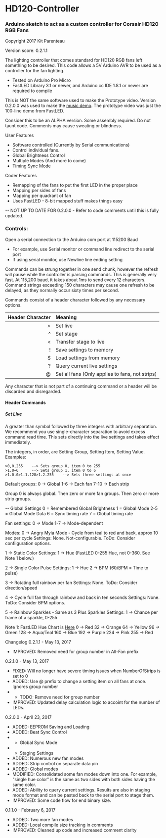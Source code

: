 # HD120-Controller
### Arduino sketch to act as a custom controller for Corsair HD120 RGB Fans

Copyright 2017 Kit Parenteau

Version score: 0.2.1.1

The lighting controller that comes standard for HD120 RGB fans left something to be desired.
This code allows a 5V Arduino AVR to be used as a controller for the fan lighting.
* Tested on Arduino Pro Micro
* FastLED Library 3.1 or newer, and Arduino.cc IDE 1.8.1 or newer are required to compile

This is NOT the same software used to make the Prototype video. Version 0.2.0.0 was used to make the [music demo](https://www.youtube.com/watch?v=9Bf8jwD-sW4). The prototype video was just the 100-line demo from FastLED.

Consider this to be an ALPHA version. Some assembly required. Do not taunt code. Comments may cause sweating or blindness.

User Features
* Software controlled (Currently by Serial communications)
* Control individual fans.
* Global Brightness Control
* Multiple Modes (And more to come)
* Timing Sync Mode

Coder Features
* Remapping of the fans to put the first LED in the proper place
* Mapping per sides of fans
* Mapping per quadrant of fan
* Uses FastLED - 8-bit mapped stuff makes things easy


-- NOT UP TO DATE FOR 0.2.0.0 - Refer to code comments until this is fully updated.
### Controls:
Open a serial connection to the Arduino com port at 115200 Baud
- For example, use Serial monitor or command line redirect to the serial port
- If using serial monitor, use Newline line ending setting

Commands can be strung together in one send chunk, however the refresh will pause while the controller is parsing commands. This is generally very fast. At 115,200 baud, it takes about 1ms to send every 12 characters. Command strings exceeding 150 characters may cause one refresh to be delayed, as they normally occur sixty times per second.

Commands consist of a header character followed by any necessary options.

 Header Character | Meaning 
 ---: | :--- 
\> | Set live
^ | Set stage
< | Transfer stage to live
! | Save settings to memory
$ | Load settings from memory
? | Query current live settings
@ | Set all fans (Only applies to fans, not strips)

Any character that is not part of a continuing command or a header will be discarded and disregarded.

#### Header Commands
##### Set Live

A greater than symbol followed by three integers with arbitrary separation. We recommend you use single-character separation to avoid excess command read time. This sets directly into the live settings and takes effect immediately.

The integers, in order, are Setting Group, Setting Item, Setting Value. Examples:
```
>0,0,255    --> Sets group 0, item 0 to 255
>1.0=6      --> Sets group 1, item 0 to 6
>1.0.0>1.1.128>1.2.255    --> Sets three settings at once
```

Default groups:
0    -> Global
1-6  -> Each fan
7-10 -> Each strip

Group 0 is always global. Then zero or more fan groups. Then zero or more strip groups.

 -- Global Settings 
 0   = Remembered Global Brightness
 1   = Global Mode
 2-5 = Global Mode Data
 6   = Sync timing rate
 7   = Global timing rate

Fan settings:
0   -> Mode
1-7 -> Mode-dependent

Modes:
0 -> Angry Myia Mode - Cycle from teal to red and back, approx 10 sec per cycle
Settings: 
None. Not-configurable.
ToDo: Consider confiiguration options.

1 -> Static Color
Settings:
1 -> Hue (FastLED 0-255 Hue, not 0-360. See Note 1 below.)

2 -> Single Color Pulse
Settings:
1 -> Hue
2 -> BPM (60/BPM = Time to pulse)

3 -> Rotating full rainbow per fan
Settings:
None.
ToDo: Consider direction/speed

4 -> Cycle full fan through rainbow and back in ten seconds
Settings:
None.
ToDo: Consider BPM options.

5 -> Rainbow Sparkles - Same as 3 Plus Sparkles
Settings:
1 -> Chance per frame of a sparkle, 0-255

Note 1:
FastLED Hue Chart is [Here](https://raw.githubusercontent.com/FastLED/FastLED/gh-pages/images/HSV-rainbow-with-desc.jpg)
0   -> Red
32  -> Orange
64  -> Yellow
96  -> Green
128 -> Aqua/Teal
160 -> Blue
192 -> Purple
224 -> Pink
255 -> Red


Changelog
0.2.1.1 - May 13, 2017
* IMPROVED: Removed need for group number in All-Fan prefix

0.2.1.0 - May 13, 2017
* FIXED: Will no longer have severe timing issues when NumberOfStrips is set to 0
* ADDED: Use @ prefix to change a setting item on all fans at once. Ignores group number
* * TODO: Remove need for group number
* IMPROVED: Updated delay calculation logic to accoint for the number of LEDs.

0.2.0.0 - April 23, 2017
* ADDED: EEPROM Saving and Loading
* ADDED: Beat Sync Control
* * Global Sync Mode
* * Staging Settings
* ADDED: Numerous new fan modes
* ADDED: Strip control on separate data pin
* ADDED: Global modes
* MODIFIED: Consolidated some fan modes down into one. For example, "single hue color" is the same as two sides with both sides having the same color.
* ADDED: Ability to query current settings. Results are also in staging mode format and can be pasted back to the serial port to stage them.
* IMPROVED: Some code flow for end binary size.

0.1.1.0 - February 6, 2017
* ADDED: Two more fan modes
* ADDED: Local compile size tracking in comments
* IMPROVED: Cleaned up code and increased comment clarity
